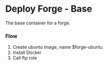# Deploy Forge - Base

The base container for a forge.

### Flow

 1. Create ubuntu image, name $forge-ubuntu
 2. Install Docker
 3. Call ftp role
